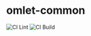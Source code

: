 # omlet-common
![CI Lint](https://github.com/TheNewFeature/omlet-common/workflows/Lint/badge.svg)
![CI Build](https://github.com/TheNewFeature/omlet-common/workflows/Build/badge.svg)
